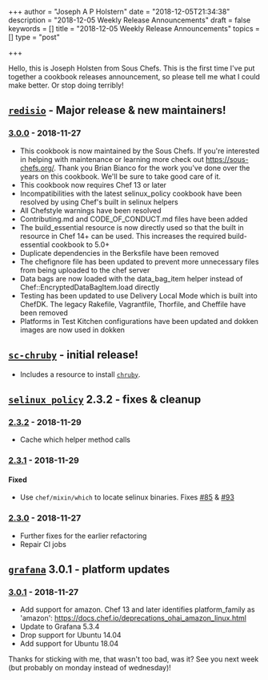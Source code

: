 +++
author = "Joseph A P Holstern"
date = "2018-12-05T21:34:38"
description = "2018-12-05 Weekly Release Announcements"
draft = false
keywords = []
title = "2018-12-05 Weekly Release Announcements"
topics = []
type = "post"

+++

Hello, this is Joseph Holsten from Sous Chefs. This is the first time I've put together a cookbook releases announcement, so please tell me what I could make better. Or stop doing terribly!

## [`redisio`](https://supermarket.chef.io/cookbooks/redisio) - Major release & new maintainers!

### [3.0.0](https://github.com/sous-chefs/redisio/compare/v2.7.2...v3.0.0) - 2018-11-27

- This cookbook is now maintained by the Sous Chefs. If you're interested in helping with maintenance or learning more check out https://sous-chefs.org/. Thank you Brian Bianco for the work you've done over the years on this cookbook. We'll be sure to take good care of it.
- This cookbook now requires Chef 13 or later
- Incompatibilities with the latest selinux_policy cookbook have been resolved by using Chef's built in selinux helpers
- All Chefstyle warnings have been resolved
- Contributing.md and CODE_OF_CONDUCT.md files have been added
- The build_essential resource is now directly used so that the built in resource in Chef 14+ can be used. This increases the required build-essential cookbook to 5.0+
- Duplicate dependencies in the Berksfile have been removed
- The chefignore file has been updated to prevent more unnecessary files from being uploaded to the chef server
- Data bags are now loaded with the data_bag_item helper instead of Chef::EncryptedDataBagItem.load directly
- Testing has been updated to use Delivery Local Mode which is built into ChefDK. The legacy Rakefile, Vagrantfile, Thorfile, and Cheffile have been removed
- Platforms in Test Kitchen configurations have been updated and dokken images are now used in dokken

## [`sc-chruby`](https://supermarket.chef.io/cookbooks/sc-chruby) - initial release!

- Includes a resource to install [`chruby`](https://github.com/postmodern/chruby).

## [`selinux_policy`](https://supermarket.chef.io/cookbooks/selinux_policy) 2.3.2 - fixes & cleanup

### [2.3.2](https://github.com/sous-chefs/selinux_policy/compare/v2.3.1...v2.3.2) - 2018-11-29

- Cache which helper method calls

### [2.3.1](https://github.com/sous-chefs/selinux_policy/compare/v2.3.0...v2.3.1) - 2018-11-29

#### Fixed

-  Use `chef/mixin/which` to locate selinux binaries. Fixes [#85](https://github.com/sous-chefs/selinux_policy/issues/85) & [#93](https://github.com/sous-chefs/selinux_policy/issues/93)

### [2.3.0](https://github.com/sous-chefs/selinux_policy/compare/v2.2.0...v2.3.0) - 2018-11-27

- Further fixes for the earlier refactoring
- Repair CI jobs

## [`grafana`](https://supermarket.chef.io/cookbooks/grafana) 3.0.1 - platform updates

### [3.0.1](https://github.com/sous-chefs/grafana/compare/v3.0.0...v3.0.1) - 2018-11-27

- Add support for amazon. Chef 13 and later identifies platform_family as 'amazon': <https://docs.chef.io/deprecations_ohai_amazon_linux.html>
- Update to Grafana 5.3.4
- Drop support for Ubuntu 14.04
- Add support for Ubuntu 18.04

Thanks for sticking with me, that wasn't too bad, was it? See you next week (but probably on monday instead of wednesday)!
